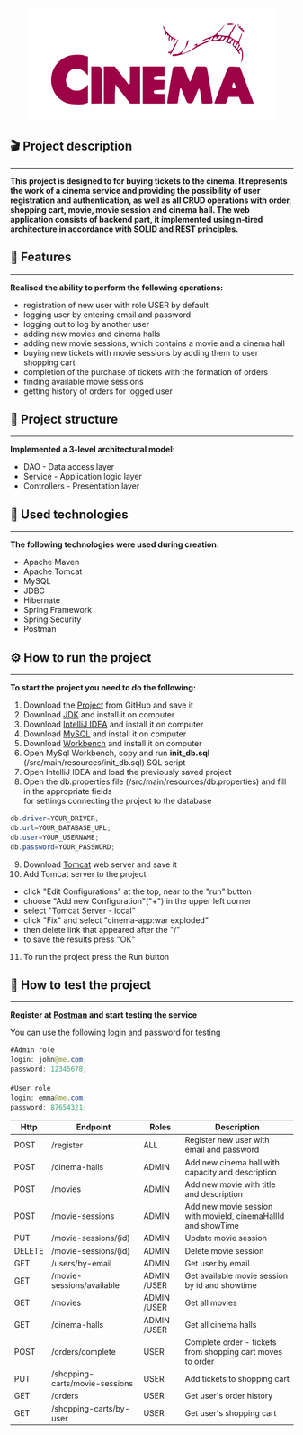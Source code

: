 <p align="center">
  <img alt="Taxi service" height="200" src="logo-ca.svg">
</p>

## 🎬 Project description

---
**This project is designed to for buying tickets to the cinema.
It represents the work of a cinema service
and providing the possibility of user registration and authentication,
as well as all CRUD operations with order, shopping cart, movie, movie session and cinema hall.
The web application consists of backend part,
it implemented using n-tired architecture in accordance with SOLID and REST principles.**

## 🎯️ Features

---
**Realised the ability to perform the following operations:**

- registration of new user with role USER by default
- logging user by entering email and password
- logging out to log by another user
- adding new movies and cinema halls
- adding new movie sessions, which contains a movie and a cinema hall
- buying new tickets with movie sessions by adding them to user shopping cart
- completion of the purchase of tickets with the formation of orders
- finding available movie sessions
- getting history of orders for logged user

## 🌳 Project structure

---
**Implemented a 3-level architectural model:**
- DAO - Data access layer
- Service - Application logic layer
- Controllers - Presentation layer

## 🧬 Used technologies

---
**The following technologies were used during creation:**
- Apache Maven
- Apache Tomcat
- MySQL
- JDBC
- Hibernate
- Spring Framework
- Spring Security
- Postman

## ⚙️ How to run the project

---
**To start the project you need to do the following:**
1. Download the [Project](https://github.com/serhii-shyian/my-cinema-app) from GitHub and save it
2. Download [JDK](https://www.oracle.com/java/technologies/downloads/) and install it on computer
3. Download [IntelliJ IDEA](https://www.jetbrains.com/idea/download) and install it on computer
4. Download [MySQL](https://dev.mysql.com/downloads/installer/) and install it on computer
5. Download [Workbench](https://dev.mysql.com/downloads/workbench/) and install it on computer
6. Open MySql Workbench, copy and run **init_db.sql** (/src/main/resources/init_db.sql) SQL script
7. Open IntelliJ IDEA and load the previously saved project
8. Open the db.properties file (/src/main/resources/db.properties) and fill in the appropriate fields
   <br> for settings connecting the project to the database
```java
db.driver=YOUR_DRIVER;
db.url=YOUR_DATABASE_URL;
db.user=YOUR_USERNAME;
db.password=YOUR_PASSWORD;
```
9. Download [Tomcat](https://tomcat.apache.org/download-90.cgi) web server and save it
10. Add Tomcat server to the project
- click "Edit Configurations" at the top, near to the "run" button
- choose "Add new Configuration"("+") in the upper left corner
- select "Tomcat Server - local"
- click "Fix" and select "cinema-app:war exploded"
- then delete link that appeared after the "/"
- to save the results press "OK"
11. To run the project press the Run button

## 🤖 How to test the project

---
**Register at [Postman](https://www.postman.com/) and start testing the service**

You can use the following login and password for testing
```java
#Admin role
login: john@me.com;
password: 12345678;

#User role
login: emma@me.com;
password: 87654321;
```

| **Http** | **Endpoint**                   | **Roles**   | **Description**                                               |
|----------|--------------------------------|-------------|---------------------------------------------------------------|
| POST     | /register                      | ALL         | Register new user with email and password                     |
| POST     | /cinema-halls                  | ADMIN       | Add new cinema hall with capacity and description             |
| POST     | /movies                        | ADMIN       | Add new movie with title and description                      |
| POST     | /movie-sessions                | ADMIN       | Add new movie session with movieId, cinemaHallId and showTime |
| PUT      | /movie-sessions/{id}           | ADMIN       | Update movie session                                          |
| DELETE   | /movie-sessions/{id}           | ADMIN       | Delete movie session                                          |
| GET      | /users/by-email                | ADMIN       | Get user by email                                             |
| GET      | /movie-sessions/available      | ADMIN /USER | Get available movie session by id and showtime                |
| GET      | /movies                        | ADMIN /USER | Get all movies                                                |
| GET      | /cinema-halls                  | ADMIN /USER | Get all cinema halls                                          |
| POST     | /orders/complete               | USER        | Complete order - tickets from shopping cart moves to order    |
| PUT      | /shopping-carts/movie-sessions | USER        | Add tickets to shopping cart                                  |
| GET      | /orders                        | USER        | Get user's order history                                      |
| GET      | /shopping-carts/by-user        | USER        | Get user's shopping cart                                      |
